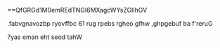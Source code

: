 ==QfGRGd1M0emREdTNGI6MXagcWYsZGIlhGV

.fabvgnavozbp ryovffbc 61 rug rpebs rgheo gfhw ,ghpgebuf ba f'reruG

?yas eman eht seod tahW